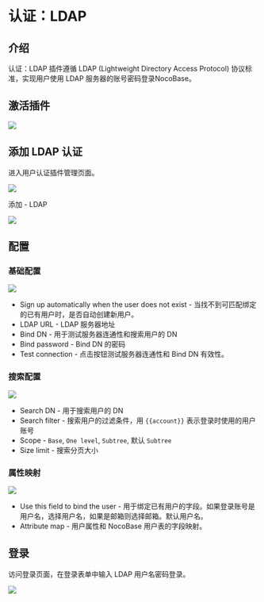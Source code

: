 # 认证：LDAP

<PluginInfo commercial="true" name="auth-ldap"></PluginInfo>

## 介绍

认证：LDAP 插件遵循 LDAP (Lightweight Directory Access Protocol) 协议标准，实现用户使用 LDAP 服务器的账号密码登录NocoBase。

## 激活插件

<img src="https://nocobase-docs.oss-cn-beijing.aliyuncs.com/202405101600789.png"/>

## 添加 LDAP 认证

进入用户认证插件管理页面。

<img src="https://nocobase-docs.oss-cn-beijing.aliyuncs.com/202405101601510.png"/>

添加 - LDAP

<img src="https://nocobase-docs.oss-cn-beijing.aliyuncs.com/202405101602104.png"/>

## 配置

### 基础配置

<img src="https://nocobase-docs.oss-cn-beijing.aliyuncs.com/202405101605728.png"/>

- Sign up automatically when the user does not exist - 当找不到可匹配绑定的已有用户时，是否自动创建新用户。
- LDAP URL - LDAP 服务器地址
- Bind DN - 用于测试服务器连通性和搜索用户的 DN
- Bind password - Bind DN 的密码
- Test connection - 点击按钮测试服务器连通性和 Bind DN 有效性。

### 搜索配置

<img src="https://nocobase-docs.oss-cn-beijing.aliyuncs.com/202405101609984.png"/>

- Search DN - 用于搜索用户的 DN
- Search filter - 搜索用户的过滤条件，用 `{{account}}` 表示登录时使用的用户账号
- Scope - `Base`, `One level`, `Subtree`, 默认 `Subtree`
- Size limit - 搜索分页大小

### 属性映射

<img src="https://nocobase-docs.oss-cn-beijing.aliyuncs.com/202405101612814.png"/>

- Use this field to bind the user - 用于绑定已有用户的字段。如果登录账号是用户名，选择用户名，如果是邮箱则选择邮箱。默认用户名。
- Attribute map - 用户属性和 NocoBase 用户表的字段映射。

## 登录

访问登录页面，在登录表单中输入 LDAP 用户名密码登录。

<img src="https://nocobase-docs.oss-cn-beijing.aliyuncs.com/202405101614300.png"/>
